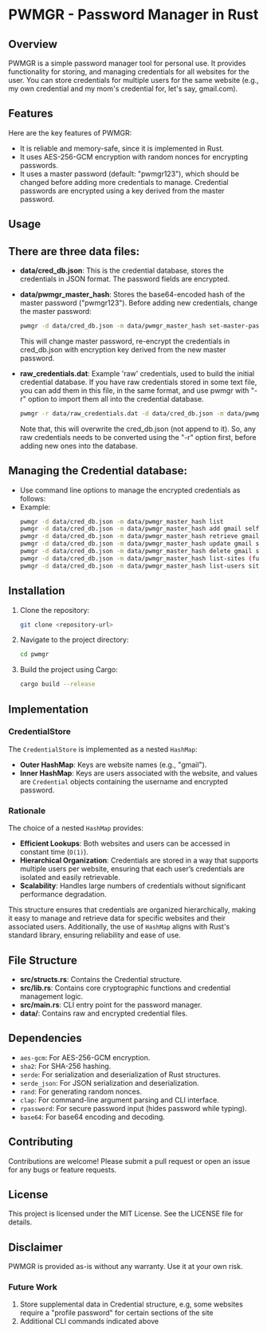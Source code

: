 # PWMGR - Password Manager in Rust

## Overview
PWMGR is a simple password manager tool for personal use. It provides functionality for storing, and managing credentials for all websites for the user. You can store credentials for multiple users for the same website (e.g., my own credential and my mom's credential for, let's say, gmail.com). 

## Features
Here are the key features of PWMGR:
   - It is reliable and memory-safe, since it is implemented in Rust. 
   - It uses AES-256-GCM encryption with random nonces for encrypting passwords.
   - It uses a master password (default: "pwmgr123"), 
     which should be changed before adding more credentials to manage. 
     Credential passwords are encrypted using a key derived from the master password.

## Usage
There are three data files:
---------------------------
   - **data/cred_db.json**: 
     This is the credential database, stores the credentials in JSON format. 
     The password fields are encrypted.

   - **data/pwmgr_master_hash**: 
     Stores the base64-encoded hash of the master password ("pwmgr123"). 
     Before adding new credentials, change the master password:
     ```bash
     pwmgr -d data/cred_db.json -m data/pwmgr_master_hash set-master-password
     ```
     This will change master password, re-encrypt the credentials in 
     cred_db.json with encryption key derived from the new master password.

   - **raw_credentials.dat**: 
     Example 'raw' credentials, used to build the initial credential database.
     If you have raw credentials stored in some text file, you can add them in 
     this file, in the same format, and use pwmgr with "-r" option to import 
     them all into the credential database.
     ```bash
     pwmgr -r data/raw_credentials.dat -d data/cred_db.json -m data/pwmgr_master_hash list
     ```
     Note that, this will overwrite the cred_db.json (not append to it). 
     So, any raw credentials needs to be converted using the "-r" option first, 
     before adding new ones into the database.

Managing the Credential database:
---------------------------------
   - Use command line options to manage the encrypted credentials as follows:
   - Example:
     ```bash
     pwmgr -d data/cred_db.json -m data/pwmgr_master_hash list
     pwmgr -d data/cred_db.json -m data/pwmgr_master_hash add gmail self me@gmail 
     pwmgr -d data/cred_db.json -m data/pwmgr_master_hash retrieve gmail self
     pwmgr -d data/cred_db.json -m data/pwmgr_master_hash update gmail self me@gmail
     pwmgr -d data/cred_db.json -m data/pwmgr_master_hash delete gmail self
     pwmgr -d data/cred_db.json -m data/pwmgr_master_hash list-sites (future)
     pwmgr -d data/cred_db.json -m data/pwmgr_master_hash list-users site (future)
     ```

## Installation
1. Clone the repository:
   ```bash
   git clone <repository-url>
   ```
2. Navigate to the project directory:
   ```bash
   cd pwmgr
   ```
3. Build the project using Cargo:
   ```bash
   cargo build --release
   ```

## Implementation
### CredentialStore
The `CredentialStore` is implemented as a nested `HashMap`:
- **Outer HashMap**: Keys are website names (e.g., "gmail").
- **Inner HashMap**: Keys are users associated with the website, and values are `Credential` objects containing the username and encrypted password.

### Rationale
The choice of a nested `HashMap` provides:
- **Efficient Lookups**: Both websites and users can be accessed in constant time (`O(1)`).
- **Hierarchical Organization**: Credentials are stored in a way that supports multiple users per website, ensuring that each user’s credentials are isolated and easily retrievable.
- **Scalability**: Handles large numbers of credentials without significant performance degradation.

This structure ensures that credentials are organized hierarchically, making it easy to manage and retrieve data for specific websites and their associated users. Additionally, the use of `HashMap` aligns with Rust's standard library, ensuring reliability and ease of use.

## File Structure
- **src/structs.rs**: Contains the Credential structure.
- **src/lib.rs**: Contains core cryptographic functions and credential management logic.
- **src/main.rs**: CLI entry point for the password manager.
- **data/**: Contains raw and encrypted credential files.

## Dependencies
- `aes-gcm`: For AES-256-GCM encryption.
- `sha2`: For SHA-256 hashing.
- `serde`: For serialization and deserialization of Rust structures.
- `serde_json`: For JSON serialization and deserialization.
- `rand`: For generating random nonces.
- `clap`: For command-line argument parsing and CLI interface.
- `rpassword`: For secure password input (hides password while typing).
- `base64`: For base64 encoding and decoding.

## Contributing
Contributions are welcome! Please submit a pull request or open an issue for any bugs or feature requests.

## License
This project is licensed under the MIT License. See the LICENSE file for details.

## Disclaimer
PWMGR is provided as-is without any warranty. Use it at your own risk.

### Future Work
1. Store supplemental data in Credential structure, e.g, some websites require a "profile password" for certain sections of the site
2. Additional CLI commands indicated above
